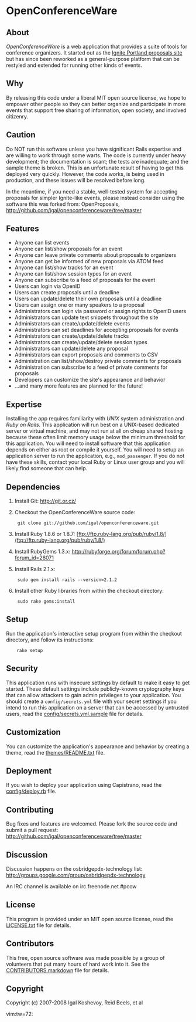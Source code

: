 OpenConferenceWare
==================


About
-----

*OpenConferenceWare* is a web application that provides a suite of tools
for conference organizers. It started out as the [Ignite Portland
proposals site](http://proposals.igniteportland.com/) but has since been
reworked as a general-purpose platform that can be restyled and extended
for running other kinds of events.


Why
---

By releasing this code under a liberal MIT open source license, we hope
to empower other people so they can better organize and participate in
more events that support free sharing of information, open society, and
involved citizenry.


Caution
-------

Do NOT run this software unless you have significant Rails expertise and
are willing to work through some warts. The code is currently under
heavy development; the documentation is scant; the tests are inadequate;
and the sample theme is broken. This is an unfortunate result of having
to get this deployed very quickly. However, the code works, is being
used in production, and these issues will be resolved before long.

In the meantime, if you need a stable, well-tested system for
accepting proposals for simpler Ignite-like events, please instead
consider using the software this was forked from: OpenProposals,
<http://github.com/igal/openconferenceware/tree/master>


Features
--------
- Anyone can list events
- Anyone can list/show proposals for an event
- Anyone can leave private comments about proposals to organizers
- Anyone can get be informed of new proposals via ATOM feed
- Anyone can list/show tracks for an event
- Anyone can list/show session types for an event
- Anyone can subscribe to a feed of proposals for the event
- Users can login via OpenID
- Users can create proposals until a deadline
- Users can update/delete their own proposals until a deadline
- Users can assign one or many speakers to a proposal
- Administrators can login via password or assign rights to OpenID users
- Administrators can update text snippets throughout the site
- Administrators can create/update/delete events
- Administrators can set deadlines for accepting proposals for events
- Administrators can create/update/delete tracks
- Administrators can create/update/delete session types
- Administrators can update/delete any proposal
- Administrators can export proposals and comments to CSV
- Administration can list/show/destroy private comments for proposals
- Administration can subscribe to a feed of private comments for proposals
- Developers can customize the site's appearance and behavior
- ...and many more features are planned for the future!


Expertise
---------

Installing the app requires familiarity with *UNIX* system administration
and *Ruby on Rails*. This application will run best on a UNIX-based
dedicated server or virtual machine, and may not run at all on cheap
shared hosting because these often limit memory usage below the minimum
threshold for this application. You will need to install software that
this application depends on either as root or compile it yourself. You
will need to setup an application server to run the application, e.g.,
`mod_passenger`. If you do not have these skills, contact your local Ruby
or Linux user group and you will likely find someone that can help.


Dependencies
------------

1. Install Git: <http://git.or.cz/>

2. Checkout the OpenConferenceWare source code:

        git clone git://github.com/igal/openconferenceware.git

3. Install Ruby 1.8.6 or 1.8.7: [ftp://ftp.ruby-lang.org/pub/ruby/1.8/](ftp://ftp.ruby-lang.org/pub/ruby/1.8/)

4. Install RubyGems 1.3.x: <http://rubyforge.org/forum/forum.php?forum_id=28071>

5. Install Rails 2.1.x:

        sudo gem install rails --version=2.1.2

6. Install other Ruby libraries from within the checkout directory:

        sudo rake gems:install

Setup
-----

Run the application's interactive setup program from within the checkout
directory, and follow its instructions:

        rake setup


Security
--------

This application runs with insecure settings by default to make it easy to
get started. These default settings include publicly-known cryptography
keys that can allow attackers to gain admin privileges to your
application. You should create a `config/secrets.yml` file with your
secret settings if you intend to run this application on a server that
can be accessed by untrusted users, read the
[config/secrets.yml.sample](config/secrets.yml.sample) file for details.


Customization
-------------

You can customize the application's appearance and behavior by creating
a theme, read the [themes/README.txt](themes/README.txt) file.


Deployment
----------

If you wish to deploy your application using Capistrano, read the
[config/deploy.rb](config/deploy.rb) file.


Contributing
------------

Bug fixes and features are welcomed. Please fork the source code and submit a
pull request: <http://github.com/igal/openconferenceware/tree/master>

Discussion
----------
Discussion happens on the osbridgepdx-technology list: http://groups.google.com/group/osbridgepdx-technology

An IRC channel is available on irc.freenode.net #pcow

License
-------

This program is provided under an MIT open source license, read the
[LICENSE.txt](LICENSE.txt) file for details.


Contributors
------------

This free, open source software was made possible by a group of
volunteers that put many hours of hard work into it. See the
[CONTRIBUTORS.markdown](CONTRIBUTORS.markdown) file for details.


Copyright
---------

Copyright (c) 2007-2008 Igal Koshevoy, Reid Beels, et al

 vim:tw=72:
